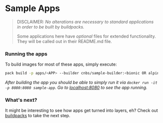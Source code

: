 # Sample Apps

> DISCLAIMER: 
> _No alterations are necessary to standard applications in order to be built by buildpacks._
>
> Some applications here have _optional_ files for extended functionality. They will be called out in their README.md file.

### Running the apps

To build images for most of these apps, simply execute:

```bash
pack build -p apps/<APP> --builder cnbs/sample-builder:<bionic OR alpine> sample-app
```

_After building the app you should be able to simply run it via `docker run -it -p 8080:8080 sample-app`.
Go to [localhost:8080](http://localhost:8080) to see the app running._

### What's next?

It might be interesting to see how apps get turned into layers, eh? Check out [buildpacks](../buildpacks) to take the next step.
